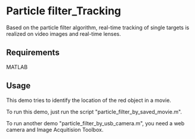 # Particle filter_Tracking
Based on the particle filter algorithm, real-time tracking of single targets is realized on video images and real-time lenses.

## Requirements
MATLAB

## Usage

This demo tries to identify the location of the red object in a movie.

To run this demo, just run the script "particle_filter_by_saved_movie.m".

To run another demo "particle_filter_by_usb_camera.m", you need a web camera and Image Acquitision Toolbox.